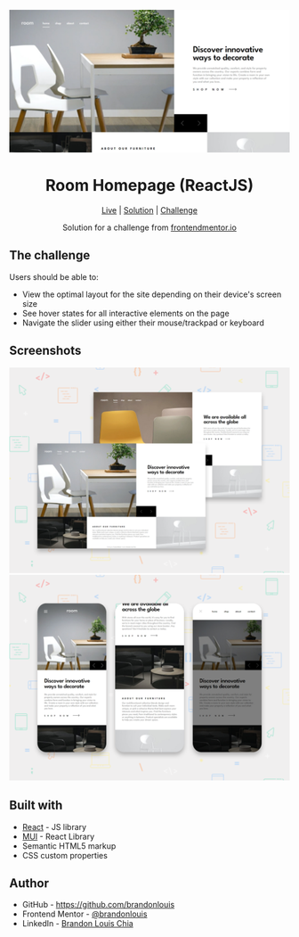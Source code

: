 ![preview](./screenshots/preview.png)

<h1 align="center">Room Homepage (ReactJS)</h1>

<div align="center">

[Live](https://blc7896530-fem-room.netlify.app/)
| [Solution]()
| [Challenge](https://www.frontendmentor.io/challenges/room-homepage-BtdBY_ENq)

Solution for a challenge from [frontendmentor.io](https://www.frontendmentor.io/)

</div>

## The challenge

Users should be able to:

- View the optimal layout for the site depending on their device's screen size
- See hover states for all interactive elements on the page
- Navigate the slider using either their mouse/trackpad or keyboard

## Screenshots

![desktop](./screenshots/desktop.png)
![mobile](./screenshots/mobile.png)

## Built with

- [React](https://reactjs.org/) - JS library
- [MUI](https://mui.com/) - React Library
- Semantic HTML5 markup
- CSS custom properties

## Author

- GitHub - https://github.com/brandonlouis
- Frontend Mentor - [@brandonlouis](https://www.frontendmentor.io/profile/brandonlouis)
- LinkedIn - [Brandon Louis Chia](www.linkedin.com/in/brandon-louis-chia-63730b162)
